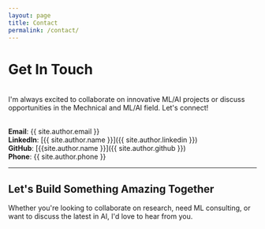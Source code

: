 ```yaml
---
layout: page
title: Contact
permalink: /contact/
---
```


# Get In Touch

<br>I'm always excited to collaborate on innovative ML/AI projects or discuss opportunities in the Mechnical and ML/AI field. Let's connect!

<br>**Email**: {{ site.author.email }}
<br>**LinkedIn**: [{{ site.author.name }}]({{ site.author.linkedin }})
<br>**GitHub**: [{{site.author.name }}]({{ site.author.github }})
<br>**Phone**: {{ site.author.phone }}

<hr class="neon-line">

## Let's Build Something Amazing Together

Whether you're looking to collaborate on research, need ML consulting, or want to discuss the latest in AI, I'd love to
hear from you.
